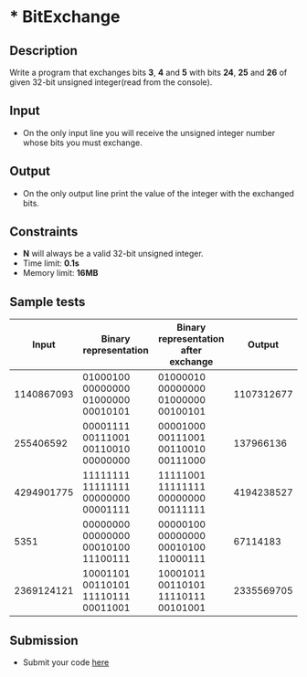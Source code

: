 # \* BitExchange

## Description
Write a program that exchanges bits **3**, **4** and **5** with bits **24**, **25** and **26** of given 32-bit unsigned integer(read from the console).

## Input
- On the only input line you will receive the unsigned integer number whose bits you must exchange.

## Output
- On the only output line print the value of the integer with the exchanged bits.

## Constraints
- **N** will always be a valid 32-bit unsigned integer.
- Time limit: **0.1s**
- Memory limit: **16MB**

## Sample tests

|     Input   |         Binary representation        | Binary representation after exchange |   Output    |
|-------------|--------------------------------------|--------------------------------------|-------------|
| 1140867093  | 01000100 00000000 01000000 00010101  | 01000010 00000000 01000000 00100101  | 1107312677  |
| 255406592   | 00001111 00111001 00110010 00000000  | 00001000 00111001 00110010 00111000  | 137966136   |
| 4294901775  | 11111111 11111111 00000000 00001111  | 11111001 11111111 00000000 00111111  | 4194238527  |
| 5351        | 00000000 00000000 00010100 11100111  | 00000100 00000000 00010100 11000111  | 67114183    |
| 2369124121  | 10001101 00110101 11110111 00011001  | 10001011 00110101 11110111 00101001  | 2335569705  |

## Submission
- Submit your code [here](???)
